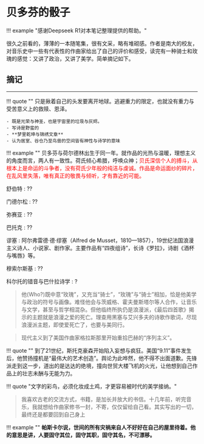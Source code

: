 # 贝多芬的骰子

!!! example "感谢Deepseek R1对本笔记整理提供的帮助。"

很久之前看的，薄薄的一本随笔集，很有文采，略有堆砌感。作者是南大的校友，对音乐史中一些有代表性的作曲家给出了自己的评价和感受，读完有一种骑士和玫瑰的感觉：又讲了政治，又讲了美学。简单摘记如下。

## 摘记

----

!!! quote "" 
    只是揪着自己的头发要离开地球。逃避重力的限定，也就没有重力与受苦意义上的救赎、恩泽。

    - 既是光荣与神圣，也是宇宙里的垃圾与灰烬。
    - 写诗是野蛮的
    - **梦里乾坤与锦绣文章**
    - 认为居室、谷仓乃至鸟兽的空间皆有神性与诗学的意味


!!! example ""
    贝多芬与荷尔德林出生于同一年。就作品的光热与温暖，理想主义的角度而言，两人有一致性。荷氏倾心希腊，呼唤众神；<span style="color:red">贝氏深信个人的搏斗，从根本上是命运的斗争者，没有荷氏少年般的纯洁与虔诚。作品是命运面纱的碎片，在乱风里失落，唯有真正的敬畏与倾听，才有靠近的可能。</span>


舒伯特
:   ??

门德尔松
:   ??

弥赛亚
:   ??

巴托克
:   ??

谬塞
:   阿尔弗雷德·德·缪塞（Alfred de Musset，1810—1857），19世纪法国浪漫主义诗人、小说家、剧作家。主要作品有“四夜组诗”，长诗《罗拉》，诗剧《酒杯与嘴唇》等。

穆索尔斯基
:   ??

科尔托的错音与巴什拉诗学
:   ?
  
> 他(Who?)既中意“玫瑰”，又充当“骑士”，“玫瑰”与“骑士”相加，恰是他美学与政治的符号与画像。难怪他会与茨威格、霍夫曼斯塔尔等人合作，让音乐与文学，甚至与哲学相混杂。但他临终所执仍是浪漫派，《最后四首歌》揭示的主题就是浪漫之爱的死亡。理查用黑塞与艾兴多夫的诗歌作歌词，尽现浪漫派主题，即使爱死亡了，也要与美同行。


> 现代主义到了美国作曲家格拉斯那里开始重拾巴赫的“序列主义”。

!!! quote ""
    到了21世纪，斯托克豪森开始陷入妄想与疯狂。美国“9.11”事件发生后，他赞扬撞机是“最伟大的艺术创造”。舆论为此哗然，他不得不出面道歉。先锋派走到这一步，道出的是达达的绝境，撞向世贸大楼飞机的火光，让他想到自己作品上的壮志未酬与无能为力。

!!! quote "文字的彩鸟，必须化妆成土鸡，才更容易被时代的美学接纳。"


> 我喜欢古老的交流方式，书籍，是加长并放大的书信。十几年前，听完音乐，我就想给作曲家修书一封，不寄，仅仅留给自己看。其实写出的一切，最终还是都要回到自己身上


!!! example "" 
    **帕斯卡尔说，世间的所有灾祸来自人不好好在自己的屋里待着。他的意思是讲，人要固守其位，固守其职，固守其名，不可漂移。**

